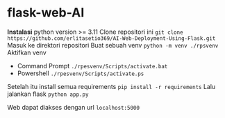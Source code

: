 # flask-web-AI

**Instalasi**
python version >= 3.11
Clone repositori ini
```git clone https://github.com/erlitasetio369/AI-Web-Deployment-Using-Flask.git```
Masuk ke direktori repositori
Buat sebuah venv
```python -m venv ./rpsvenv```
Aktifkan venv
- Command Prompt
```./rpesvenv/Scripts/activate.bat```
- Powershell
```./rpesvenv/Scripts/activate.ps```

Setelah itu install semua requirements
```pip install -r requirements```
Lalu jalankan flask
```python app.py```

Web dapat diakses dengan url ```localhost:5000```
